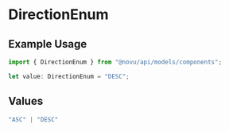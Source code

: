 # DirectionEnum

## Example Usage

```typescript
import { DirectionEnum } from "@novu/api/models/components";

let value: DirectionEnum = "DESC";
```

## Values

```typescript
"ASC" | "DESC"
```